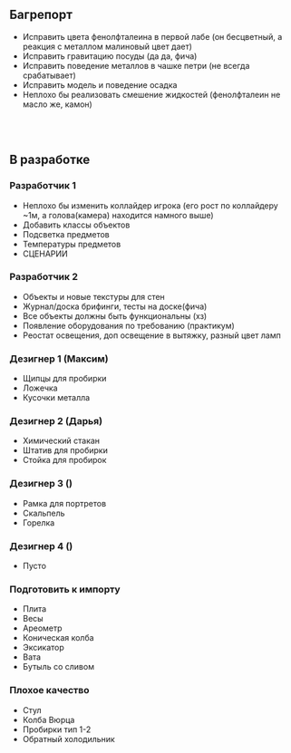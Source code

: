 ## Багрепорт ##
* Исправить цвета фенолфталеина в первой лабе (он бесцветный, а реакция с металлом малиновый цвет дает)
* Исправить гравитацию посуды (да да, фича)
* Исправить поведение металлов в чашке петри (не всегда срабатывает)
* Исправить модель и поведение осадка
* Неплохо бы реализовать смешение жидкостей (фенолфталеин не масло же, камон)

</br>
</br>  

## В разработке ##

### Разработчик 1
* Неплохо бы изменить коллайдер игрока (его рост по коллайдеру ~1м, а голова(камера) находится намного выше)
* Добавить классы объектов
* Подсветка предметов
* Температуры предметов
* СЦЕНАРИИ

### Разработчик 2
* Объекты и новые текстуры для стен
* Журнал/доска брифинги, тесты на доске(фича)
* Все объекты должны быть функциональны (хз)
* Появление оборудования по требованию (практикум)
* Реостат освещения, доп освещение в вытяжку, разный цвет ламп

### Дезигнер 1 (Максим)
* Щипцы для пробирки
* Ложечка
* Кусочки металла

### Дезигнер 2 (Дарья)
* Химический стакан 
* Штатив для пробирки
* Стойка для пробирок

### Дезигнер 3 ()
* Рамка для портретов
* Скальпель
* Горелка

### Дезигнер 4 ()
* Пусто

### Подготовить к импорту
* Плита
* Весы
* Ареометр
* Коническая колба
* Эксикатор
* Вата
* Бутыль со сливом

### Плохое качество 
* Стул
* Колба Вюрца
* Пробирки тип 1-2
* Обратный холодильник